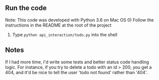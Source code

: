 ## Run the code
Note: This code was developed with Python 3.6 on Mac OS
0) Follow the instructions in the README at the root of the project
1) Type `python api_interaction/todo.py` into the shell

## Notes
If I had more time, I'd write some tests and better status code handling logic. For instance, if you try to delete a todo with an id > 200, you get a 404, and it'd be nice to tell the user 'todo not found' rather than '404'.